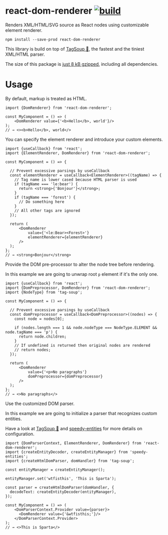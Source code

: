# react-dom-renderer [![build](https://github.com/smikhalevski/react-dom-renderer/actions/workflows/master.yml/badge.svg?branch=master&event=push)](https://github.com/smikhalevski/react-dom-renderer/actions/workflows/master.yml)

Renders XML/HTML/SVG source as React nodes using customizable element renderer.

```shell
npm install --save-prod react-dom-renderer
```

This library is build on top of [TagSoup 🍜](https://github.com/smikhalevski/tag-soup), the fastest and the tiniest
XML/HTML parser.

The size of this package is [just 8 kB gzipped](https://bundlephobia.com/package/react-dom-renderer), including all
dependencies.

# Usage

By default, markup is treated as HTML.

```tsx
import {DomRenderer} from 'react-dom-renderer';

const MyComponent = () => (
    <DomRenderer value={'<b>Hello</b>, world'}/>
);
// → <><b>Hello</b>, world</>
```

You can specify the element renderer and introduce your custom elements.

```tsx
import {useCallback} from 'react';
import {ElementRenderer, DomRenderer} from 'react-dom-renderer';

const MyComponent = () => {

  // Prevent excessive parsings by useCallback
  const elementRenderer = useCallback<ElementRenderer>((tagName) => {
    // Tag name is lower cased because HTML parser is used
    if (tagName === 'le:bear') {
      return <strong>{'Bonjour'}</strong>;
    }
    if (tagName === 'forest') {
      // Do something here
    }
    // All other tags are ignored
  });

  return (
      <DomRenderer
          value={'<le:Bear><Forest>'}
          elementRenderer={elementRenderer}
      />
  );
};
// → <strong>Bonjour</strong>
```

Provide the DOM pre-processor to alter the node tree before rendering.

In this example we are going to unwrap root `p` element if it's the only one.

```tsx
import {useCallback} from 'react';
import {DomPreprocessor, DomRenderer} from 'react-dom-renderer';
import {NodeType} from 'tag-soup';

const MyComponent = () => {

  // Prevent excessive parsings by useCallback
  const domPreprocessor = useCallback<DomPreprocessor>((nodes) => {
    const node = nodes[0];

    if (nodes.length === 1 && node.nodeType === NodeType.ELEMENT && node.tagName === 'p') {
      return node.children;
    }
    // If undefined is returned then original nodes are rendered
    // return nodes;
  });

  return (
      <DomRenderer
          value={'<p>No paragraphs'}
          domPreprocessor={domPreprocessor}
      />
  );
};
// → <>No paragraphs</>
```

Use the customized DOM parser.

In this example we are going to initialize a parser that recognizes custom entities.

Have a look at [TagSoup 🍜](https://github.com/smikhalevski/tag-soup)
and [speedy-entities](https://github.com/smikhalevski/speedy-entities) for more details on configuration.

```tsx
import {DomParserContext, ElementRenderer, DomRenderer} from 'react-dom-renderer';
import {createEntityDecoder, createEntityManager} from 'speedy-entities';
import {createHtmlDomParser, domHandler} from 'tag-soup';

const entityManager = createEntityManager();

entityManager.set('wtfisthis', 'This is Sparta');

const parser = createHtmlDomParser(domHandler, {
  decodeText: createEntityDecoder(entityManager),
});

const MyComponent = () => (
    <DomParserContext.Provider value={parser}>
      <DomRenderer value={'&wtfisthis;'}/>
    </DomParserContext.Provider>
);
// → <>This is Sparta</>
```
